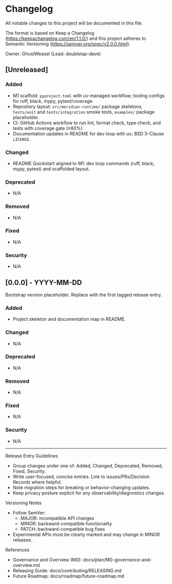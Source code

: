 # Changelog

All notable changes to this project will be documented in this file.

The format is based on Keep a Changelog (https://keepachangelog.com/en/1.1.0/)
and this project adheres to Semantic Versioning (https://semver.org/spec/v2.0.0.html).

Owner: GhostWeasel (Lead: doubletap-dave)

## [Unreleased]

### Added
- M1 scaffold: `pyproject.toml` with uv-managed workflow; tooling configs for ruff, black, mypy, pytest/coverage.
- Repository layout: `src/meridian-runtime/` package skeletons, `tests/unit` and `tests/integration` smoke tests, `examples/` package placeholder.
- CI: GitHub Actions workflow to run lint, format check, type check, and tests with coverage gate (≥80%).
- Documentation updates in README for dev loop with uv; BSD 3-Clause `LICENSE`.

### Changed
- README Quickstart aligned to M1: dev loop commands (ruff, black, mypy, pytest) and scaffolded layout.

### Deprecated
- N/A

### Removed
- N/A

### Fixed
- N/A

### Security
- N/A

## [0.0.0] - YYYY-MM-DD
Bootstrap version placeholder. Replace with the first tagged release entry.

### Added
- Project skeleton and documentation map in README.

### Changed
- N/A

### Deprecated
- N/A

### Removed
- N/A

### Fixed
- N/A

### Security
- N/A

--------------------------------------------------------------------------------

Release Entry Guidelines

- Group changes under one of: Added, Changed, Deprecated, Removed, Fixed, Security.
- Write user-focused, concise entries. Link to issues/PRs/Decision Records where helpful.
- Note migration steps for breaking or behavior-changing updates.
- Keep privacy posture explicit for any observability/diagnostics changes.

Versioning Notes

- Follow SemVer:
  - MAJOR: incompatible API changes
  - MINOR: backward-compatible functionality
  - PATCH: backward-compatible bug fixes
- Experimental APIs must be clearly marked and may change in MINOR releases.

References

- Governance and Overview (M0): docs/plan/M0-governance-and-overview.md
- Releasing Guide: docs/contributing/RELEASING.md
- Future Roadmap: docs/roadmap/future-roadmap.md
